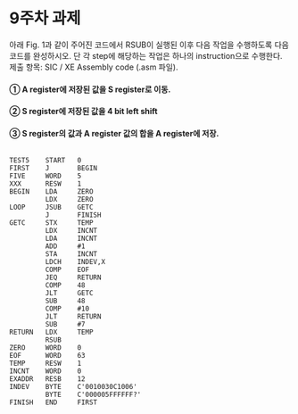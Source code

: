# 9주차 과제
  
  아래 Fig. 1과 같이 주어진 코드에서 RSUB이 실행된 이후 다음 작업을 수행하도록 다음 코드를 완성하시오.
  단 각 step에 해당하는 작업은 하나의 instruction으로 수행한다.
  제출 항목: SIC / XE Assembly code (.asm 파일).  
  
#### ①	A register에 저장된 값을 S register로 이동.  
#### ②	S register에 저장된 값을 4 bit left shift  
#### ③	S register의 값과 A register 값의 합을 A register에 저장.  

```
  
TEST5    START   0
FIRST    J       BEGIN
FIVE     WORD    5
XXX      RESW    1
BEGIN    LDA     ZERO
         LDX     ZERO
LOOP     JSUB    GETC
         J       FINISH
GETC     STX     TEMP
         LDX     INCNT
         LDA     INCNT
         ADD     #1
         STA     INCNT
         LDCH    INDEV,X
         COMP    EOF
         JEQ     RETURN
         COMP    48
         JLT     GETC
         SUB     48
         COMP    #10
         JLT     RETURN
         SUB     #7
RETURN   LDX     TEMP
         RSUB
ZERO     WORD    0
EOF      WORD    63
TEMP     RESW    1
INCNT    WORD    0
EXADDR   RESB    12
INDEV    BYTE    C'0010030C1006'
         BYTE    C'000005FFFFFF?'
FINISH   END     FIRST
```
